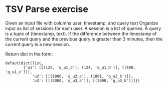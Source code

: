 # TSV Parse exercise

Given an input file with columns user, timestamp, and query text Organize input
as list of sessions for each user. A session is a list of queries. A query is a
tuple of (timestamp, text). If the difference between the timestamp of the
current query and the previous query is greater than 3 minutes, then the current
query is a new session.

Return dict in the form:
```
defaultdict(list,
        {'u1': [[(123, 'q_u1_a'), (124, 'q_u1_b')], [(400, 'q_u1_c')]],
            'u2': [[(1000, 'q_u2_a'), (1001, 'q_u2_b')]],
            'u3': [[(2000, 'q_u3_a')], [(3000, 'q_u3_b')]]})
```